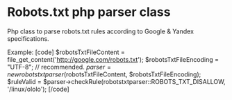 Robots.txt php parser class
=====================

Php class to parse robots.txt rules according to Google & Yandex specifications.

Example:
[code]
  $robotsTxtFileContent = file_get_content('http://google.com/robots.txt');
  $robotsTxtFileEncoding = "UTF-8"; // recommended.
  $parser = new robotstxtparser($robotsTxtFileContent, $robotsTxtFileEncoding);
  $ruleValid = $parser->checkRule(robotstxtparser::ROBOTS_TXT_DISALLOW, '/linux/ololo'); 
[/code]
